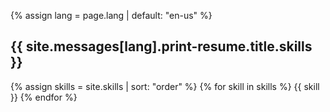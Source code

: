 {% assign lang = page.lang | default: "en-us" %}

<h2>{{ site.messages[lang].print-resume.title.skills }}</h2>

{% assign skills = site.skills | sort: "order" %}
{% for skill in skills %}
  {{ skill }}
{% endfor %}
